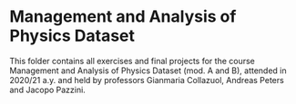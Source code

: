 # Management and Analysis of Physics Dataset
This folder contains all exercises and final projects for the course Management and Analysis of Physics Dataset (mod. A and B), attended in 2020/21 a.y. and held by professors Gianmaria Collazuol, Andreas Peters and Jacopo Pazzini.
